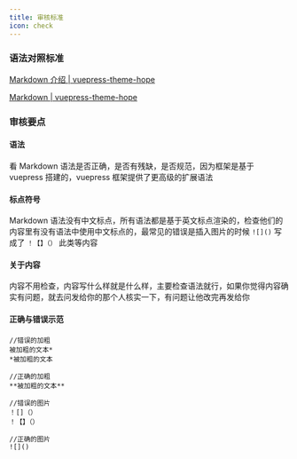 ```yaml
---
title: 审核标准
icon: check
---
```


### 语法对照标准

[Markdown 介绍 | vuepress-theme-hope](https://theme-hope.vuejs.press/zh/cookbook/markdown/)

[Markdown | vuepress-theme-hope](https://theme-hope.vuejs.press/zh/guide/markdown/)

### 审核要点

#### 语法

看 Markdown 语法是否正确，是否有残缺，是否规范，因为框架是基于 vuepress 搭建的，vuepress 框架提供了更高级的扩展语法

#### 标点符号

Markdown 语法没有中文标点，所有语法都是基于英文标点渲染的，检查他们的内容里有没有语法中使用中文标点的，最常见的错误是插入图片的时候 `![]()` 写成了 `！【】（）` 此类等内容

#### 关于内容

内容不用检查，内容写什么样就是什么样，主要检查语法就行，如果你觉得内容确实有问题，就去问发给你的那个人核实一下，有问题让他改完再发给你

#### 正确与错误示范

```
//错误的加粗
被加粗的文本*
*被加粗的文本

//正确的加粗
**被加粗的文本**

//错误的图片
！[]（）
！【】（）

//正确的图片
![]()
```
